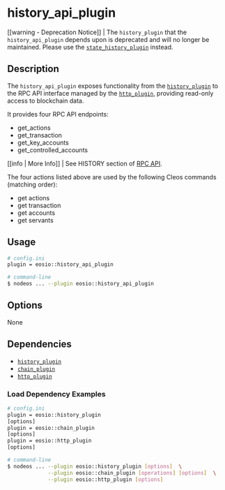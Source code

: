 # history_api_plugin

[[warning - Deprecation Notice]]
| The `history_plugin` that the `history_api_plugin` depends upon is deprecated and will no longer be maintained. Please use the [`state_history_plugin`](../state_history_plugin/index.md) instead.

## Description

The `history_api_plugin` exposes functionality from the [`history_plugin`](../history_plugin/index.md) to the RPC API interface managed by the [`http_plugin`](../http_plugin/index.md), providing read-only access to blockchain data.

It provides four RPC API endpoints:

* get_actions
* get_transaction
* get_key_accounts
* get_controlled_accounts

[[info | More Info]]
| See HISTORY section of [RPC API](https://developers.eos.io/eosio-nodeos/reference).

The four actions listed above are used by the following Cleos commands (matching order):

* get actions
* get transaction
* get accounts
* get servants

## Usage

```sh
# config.ini
plugin = eosio::history_api_plugin

# command-line
$ nodeos ... --plugin eosio::history_api_plugin
```

## Options

None

## Dependencies

* [`history_plugin`](../history_plugin/index.md)
* [`chain_plugin`](../chain_plugin/index.md)
* [`http_plugin`](../http_plugin/index.md)

### Load Dependency Examples

```sh
# config.ini
plugin = eosio::history_plugin
[options]
plugin = eosio::chain_plugin
[options]
plugin = eosio::http_plugin
[options]

# command-line
$ nodeos ... --plugin eosio::history_plugin [options]  \
             --plugin eosio::chain_plugin [operations] [options]  \
             --plugin eosio::http_plugin [options]
```
